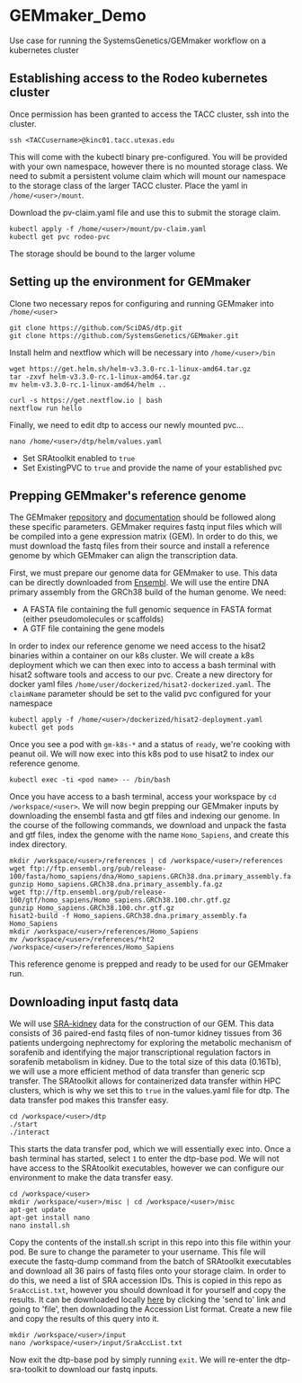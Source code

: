 # GEMmaker_Demo
Use case for running the SystemsGenetics/GEMmaker workflow on a kubernetes cluster

## Establishing access to the Rodeo kubernetes cluster
Once permission has been granted to access the TACC cluster, ssh into the cluster.
```
ssh <TACCusername>@kinc01.tacc.utexas.edu
```
This will come with the kubectl binary pre-configured. You will be provided with your own namespace, however there is no mounted storage class. We need to submit a persistent volume claim which will mount our namespace to the storage class of the larger TACC cluster. Place the yaml in `/home/<user>/mount`.

Download the pv-claim.yaml file and use this to submit the storage claim.
```
kubectl apply -f /home/<user>/mount/pv-claim.yaml
kubectl get pvc rodeo-pvc
```
The storage should be bound to the larger volume

## Setting up the environment for GEMmaker
Clone two necessary repos for configuring and running GEMmaker into `/home/<user>`
```
git clone https://github.com/SciDAS/dtp.git
git clone https://github.com/SystemsGenetics/GEMmaker.git
```
Install helm and nextflow which will be necessary into `/home/<user>/bin`
```
wget https://get.helm.sh/helm-v3.3.0-rc.1-linux-amd64.tar.gz
tar -zxvf helm-v3.3.0-rc.1-linux-amd64.tar.gz
mv helm-v3.3.0-rc.1-linux-amd64/helm ..

curl -s https://get.nextflow.io | bash
nextflow run hello
```
Finally, we need to edit dtp to access our newly mounted pvc...
```
nano /home/<user>/dtp/helm/values.yaml
```
* Set SRAtoolkit enabled to `true`
* Set ExistingPVC to `true` and provide the name of your established pvc

## Prepping GEMmaker's reference genome
The GEMmaker [repository](https://github.com/SystemsGenetics/GEMmaker) and [documentation](https://gemmaker.readthedocs.io/en/latest/) should be followed along these specific parameters. GEMmaker requires fastq input files which will be compiled into a gene expression matrix (GEM). In order to do this, we must download the fastq files from their source and install a reference genome by which GEMmaker can align the transcription data.

First, we must prepare our genome data for GEMmaker to use. This data can be directly downloaded from [Ensembl](https://useast.ensembl.org/Homo_sapiens/Info/Index). We will use the entire DNA primary assembly from the GRCh38 build of the human genome. We need:
* A FASTA file containing the full genomic sequence in FASTA format (either pseudomolecules or scaffolds)
* A GTF file containing the gene models

In order to index our reference genome we need access to the hisat2 binaries within a container on our k8s cluster. We will create a k8s deployment which we can then exec into to access a bash terminal with hisat2 software tools and access to our pvc. Create a new directory for docker yaml files `/home/user/dockerized/hisat2-dockerized.yaml`. The `claimName` parameter should be set to the valid pvc configured for your namespace

```
kubectl apply -f /home/<user>/dockerized/hisat2-deployment.yaml
kubectl get pods
```
Once you see a pod with `gm-k8s-*` and a status of `ready`, we're cooking with peanut oil. We will now exec into this k8s pod to use hisat2 to index our reference genome.
```
kubectl exec -ti <pod name> -- /bin/bash
```
Once you have access to a bash terminal, access your workspace by `cd /workspace/<user>`. We will now begin prepping our GEMmaker inputs by downloading the ensembl fasta and gtf files and indexing our genome. In the course of the following commands, we download and unpack the fasta and gtf files, index the genome with the name `Homo_Sapiens`, and create this index directory.
```
mkdir /workspace/<user>/references | cd /workspace/<user>/references
wget ftp://ftp.ensembl.org/pub/release-100/fasta/homo_sapiens/dna/Homo_sapiens.GRCh38.dna.primary_assembly.fa.gz
gunzip Homo_sapiens.GRCh38.dna.primary_assembly.fa.gz
wget ftp://ftp.ensembl.org/pub/release-100/gtf/homo_sapiens/Homo_sapiens.GRCh38.100.chr.gtf.gz
gunzip Homo_sapiens.GRCh38.100.chr.gtf.gz
hisat2-build -f Homo_sapiens.GRCh38.dna.primary_assembly.fa Homo_Sapiens
mkdir /workspace/<user>/references/Homo_Sapiens
mv /workspace/<user>/references/*ht2 /workspace/<user>/references/Homo_Sapiens
```
This reference genome is prepped and ready to be used for our GEMmaker run. 

## Downloading input fastq data
We will use [SRA-kidney](https://www.ncbi.nlm.nih.gov/sra?linkname=bioproject_sra_all&from_uid=359795) data for the construction of our GEM. This data consists of 36 paired-end fastq files of non-tumor kidney tissues from 36 patients undergoing nephrectomy for exploring the metabolic mechanism of sorafenib and identifying the major transcriptional regulation factors in sorafenib metabolism in kidney. Due to the total size of this data (0.16Tb), we will use a more efficient method of data transfer than generic scp transfer. The SRAtoolkit allows for containerized data transfer within HPC clusters, which is why we set this to `true` in the values.yaml file for dtp. The data transfer pod makes this transfer easy. 
```
cd /workspace/<user>/dtp
./start
./interact
```
This starts the data transfer pod, which we will essentially exec into. Once a bash terminal has started, select `1` to enter the dtp-base pod. We will not have access to the SRAtoolkit executables, however we can configure our environment to make the data transfer easy.
```
cd /workspace/<user>
mkdir /workspace/<user>/misc | cd /workspace/<user>/misc
apt-get update
apt-get install nano
nano install.sh
```
Copy the contents of the install.sh script in this repo into this file within your pod. Be sure to change the <user> parameter to your username. This file will execute the fastq-dump command from the batch of SRAtoolkit executables and download all 36 pairs of fastq files onto your storage claim. In order to do this, we need a list of SRA accession IDs. This is copied in this repo as `SraAccList.txt`, however you should download it for yourself and copy the results. It can be downloaded locally [here](https://www.ncbi.nlm.nih.gov/sra?linkname=bioproject_sra_all&from_uid=359795) by clicking the 'send to' link and going to 'file', then downloading the Accession List format. Create a new file and copy the results of this query into it. 
```
mkdir /workspace/<user>/input
nano /workspace/<user>/input/SraAccList.txt
```

Now exit the dtp-base pod by simply running `exit`. We will re-enter the dtp-sra-toolkit to download our fastq inputs. 
  
  
  
  
  
  
  
